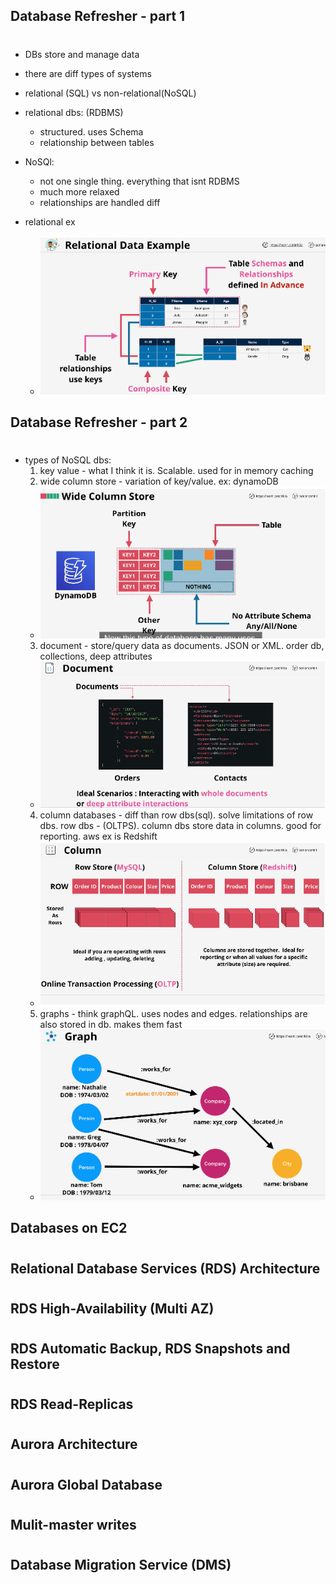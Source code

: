 ## Database Refresher - part 1

#

- DBs store and manage data
- there are diff types of systems
- relational (SQL) vs non-relational(NoSQL)

- relational dbs: (RDBMS)
  - structured. uses Schema
  - relationship between tables
- NoSQl:

  - not one single thing. everything that isnt RDBMS
  - much more relaxed
  - relationships are handled diff

- relational ex
  - ![ex rdbms](img/rdsexample.png '2 tables with composite table')

## Database Refresher - part 2

#

- types of NoSQL dbs:
  1. key value - what I think it is. Scalable. used for in memory caching
  2. wide column store - variation of key/value. ex: dynamoDB
  - ![wide col store](img/rdswidecolstore.png 'ex of wide col store')
  3. document - store/query data as documents. JSON or XML. order db, collections, deep attributes
  - ![ex of doc db](img/rdsdocdb.png 'ex of a doc db')
  4. column databases - diff than row dbs(sql). solve limitations of row dbs. row dbs - (OLTPS). column dbs store data in columns. good for reporting. aws ex is Redshift
  - ![ex of col db](img/rdscoldbs.png 'ex of a col db vs a row db')
  5. graphs - think graphQL. uses nodes and edges. relationships are also stored in db. makes them fast
  - ![rds graph ex](img/rdsgraphdb.png)

## Databases on EC2

#

## Relational Database Services (RDS) Architecture

#

## RDS High-Availability (Multi AZ)

#

## RDS Automatic Backup, RDS Snapshots and Restore

#

## RDS Read-Replicas

#

## Aurora Architecture

#

## Aurora Global Database

#

## Mulit-master writes

#

## Database Migration Service (DMS)

#

